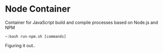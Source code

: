 # Node Container
Container for JavaScript build and compile processes based on Node.js and NPM 

    ~:bash run-npm.sh [commands]

Figuring it out..
